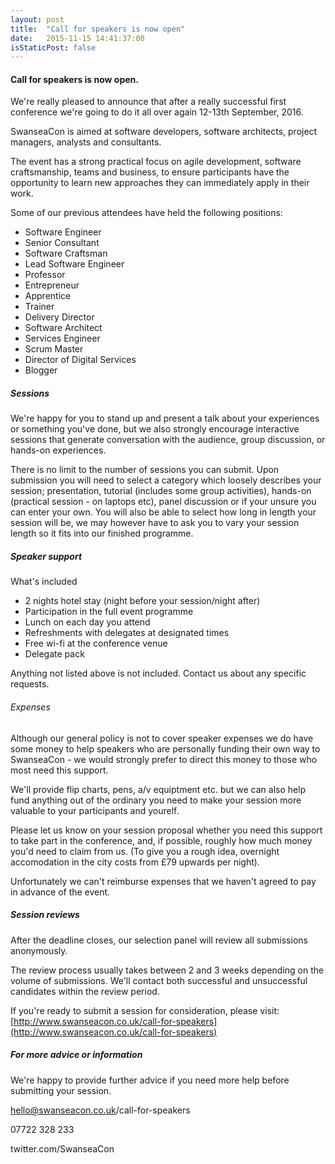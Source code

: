```yaml
---
layout: post
title:  "Call for speakers is now open"
date:   2015-11-15 14:41:37:00
isStaticPost: false
---
```


#### Call for speakers is now open.

We're really pleased to announce that after a really successful first conference we're going to do it all over again 12-13th September, 2016.

SwanseaCon is aimed at software developers, software architects, project managers, analysts and consultants.

The event has a strong practical focus on agile development, software craftsmanship, teams and business, to ensure participants have the opportunity to learn new approaches they can immediately apply in their work.

Some of our previous attendees have held the following positions:

* Software Engineer
* Senior Consultant
* Software Craftsman
* Lead Software Engineer
* Professor
* Entrepreneur
* Apprentice
* Trainer
* Delivery Director
* Software Architect
* Services Engineer
* Scrum Master
* Director of Digital Services
* Blogger


##### Sessions

We're happy for you to stand up and present a talk about your experiences or something you've done, but we also strongly encourage interactive sessions that generate conversation with the audience, group discussion, or hands-on experiences.

There is no limit to the number of sessions you can submit. Upon submission you will need to select a category which loosely describes your session; presentation, tutorial (includes some group activities), hands-on (practical session - on laptops etc), panel discussion or if your unsure you can enter your own. You will also be able to select how long in length your session will be, we may however have to ask you to vary your session length so it fits into our finished programme.


##### Speaker support

What's included

* 2 nights hotel stay (night before your session/night after)
* Participation in the full event programme
* Lunch on each day you attend
* Refreshments with delegates at designated times
* Free wi-fi at the conference venue
* Delegate pack

Anything not listed above is not included.
Contact us about any specific requests.


###### Expenses

Although our general policy is not to cover speaker expenses we do have some money to help speakers who are personally funding their own way to SwanseaCon - we would strongly prefer to direct this money to those who most need this support.

We'll provide flip charts, pens, a/v equiptment etc. but we can also help fund anything out of the ordinary you need to make your session more valuable to your participants and yourelf.

Please let us know on your session proposal whether you need this support to take part in the conference, and, if possible, roughly how much money you'd need to claim from us. (To give you a rough idea, overnight accomodation in the city costs from £79 upwards per night).

Unfortunately we can't reimburse expenses that we haven't agreed to pay in advance of the event.


##### Session reviews

After the deadline closes, our selection panel will review all submissions anonymously.

The review process usually takes between 2 and 3 weeks depending on the volume of submissions. We'll contact both successful and unsuccessful candidates within the review period.

If you're ready to submit a session for consideration, please visit:
[http://www.swanseacon.co.uk/call-for-speakers](http://www.swanseacon.co.uk/call-for-speakers)

##### For more advice or information

We're happy to provide further advice if you need more help before submitting your session.

hello@swanseacon.co.uk/call-for-speakers

07722 328 233

twitter.com/SwanseaCon